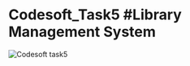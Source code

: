 # Codesoft_Task5 #Library Management System
![Codesoft task5](https://github.com/user-attachments/assets/fbdcaf69-ef48-4e6c-a6f9-c4e37f311545)
